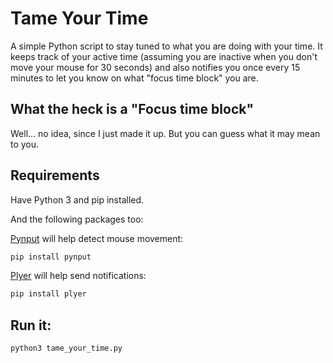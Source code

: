 # Tame Your Time
A simple Python script to stay tuned to what you are doing with your time. It keeps track of your active time (assuming you are inactive when you don't move your mouse for 30 seconds) and also notifies you once every 15 minutes to let you know on what "focus time block" you are.

## What the heck is a "Focus time block"

Well... no idea, since I just made it up. But you can guess what it may mean to you.

## Requirements

Have Python 3 and pip installed.

And the following packages too:

[Pynput](https://pypi.org/project/pynput/) will help detect mouse movement:
```bash
pip install pynput
```

[Plyer](https://pypi.org/project/plyer/) will help send notifications:
```bash
pip install plyer
```

## Run it:

```bash
python3 tame_your_time.py
```

